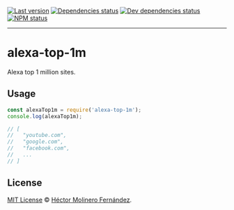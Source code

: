 [![Last version](https://img.shields.io/github/tag/hectorm/alexa-top-1m.svg)][tags]
[![Dependencies status](https://img.shields.io/david/hectorm/alexa-top-1m.svg)][dependencies]
[![Dev dependencies status](https://img.shields.io/david/dev/hectorm/alexa-top-1m.svg)][devDependencies]
[![NPM status](https://img.shields.io/npm/dm/alexa-top-1m.svg)][npm]

***

# alexa-top-1m
Alexa top 1 million sites.

## Usage

```javascript
const alexaTop1m = require('alexa-top-1m');
console.log(alexaTop1m);

// [
//   "youtube.com",
//   "google.com",
//   "facebook.com",
//   ...
// ]
```

## License
[MIT License][license] © [Héctor Molinero Fernández](https://molinero.xyz/).

[license]: https://github.com/hectorm/alexa-top-1m/blob/master/LICENSE.md
[tags]: https://github.com/hectorm/alexa-top-1m/tags
[npm]: https://www.npmjs.com/package/alexa-top-1m
[dependencies]: https://david-dm.org/hectorm/alexa-top-1m
[devDependencies]: https://david-dm.org/hectorm/alexa-top-1m?type=dev
